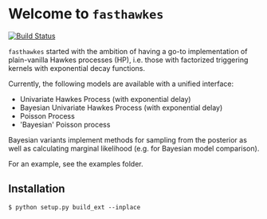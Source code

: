 # Welcome to `fasthawkes`

[![Build Status](https://travis-ci.org/canerturkmen/fasthawkes.svg?branch=master)](https://travis-ci.org/canerturkmen/fasthawkes)

`fasthawkes` started with the ambition of having a go-to implementation of plain-vanilla Hawkes processes (HP), i.e. those
with factorized triggering kernels with exponential decay functions.

Currently, the following models are available with a unified interface:

- Univariate Hawkes Process (with exponential delay)
- Bayesian Univariate Hawkes Process (with exponential delay)
- Poisson Process
- 'Bayesian' Poisson process

Bayesian variants implement methods for sampling from the posterior as well as calculating marginal likelihood (e.g. for
Bayesian model comparison).

For an example, see the examples folder.

## Installation

```
$ python setup.py build_ext --inplace
```
